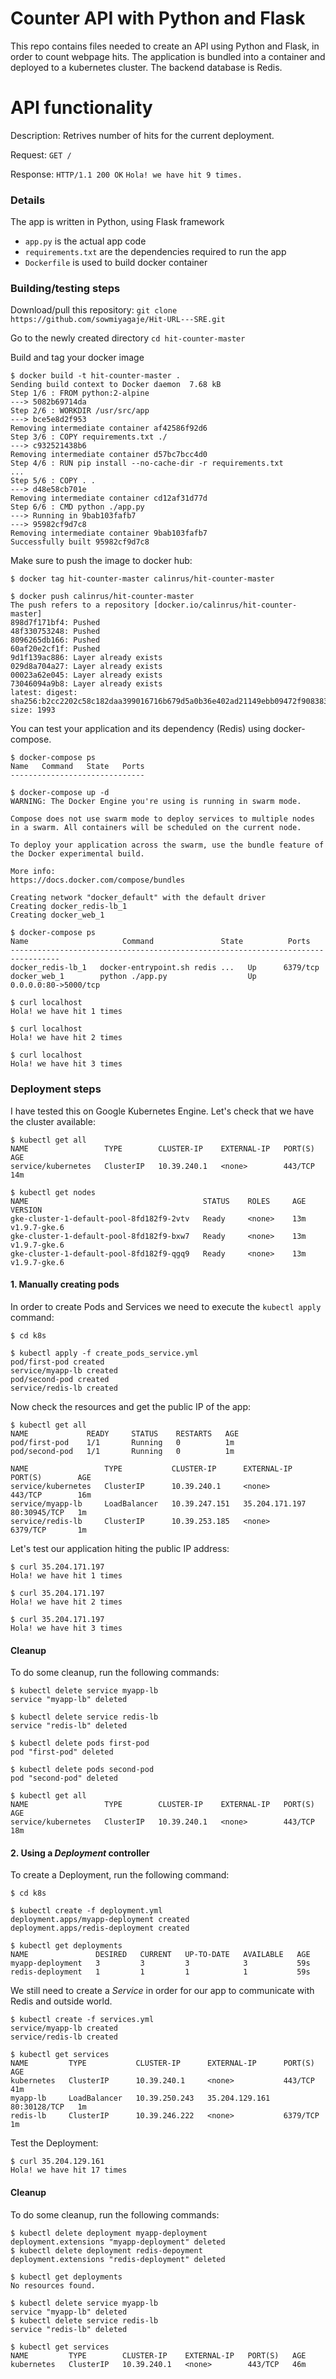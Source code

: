 # Counter API with Python and Flask
This repo contains files needed to create an API using Python and Flask, in order to count webpage hits. The application is bundled into a container and deployed to a kubernetes cluster. The backend database is Redis.

# API functionality

Description: Retrives number of hits for the current deployment.

Request:       `GET /`

Response:     `HTTP/1.1 200 OK`
`Hola! we have hit 9 times.`

### Details

The app is written in Python, using Flask framework 

 - `app.py` is the actual app code
 - `requirements.txt` are the dependencies required to run the app
 - `Dockerfile` is used to build docker container
 
 ### Building/testing steps

Download/pull this repository:
`git clone https://github.com/sowmiyagaje/Hit-URL---SRE.git`

Go to the newly created directory
`cd hit-counter-master`

Build and tag your docker image

    $ docker build -t hit-counter-master . 
    Sending build context to Docker daemon  7.68 kB
    Step 1/6 : FROM python:2-alpine
    ---> 5082b69714da
    Step 2/6 : WORKDIR /usr/src/app
    ---> bce5e8d2f953
    Removing intermediate container af42586f92d6
    Step 3/6 : COPY requirements.txt ./
    ---> c932521438b6
    Removing intermediate container d57bc7bcc4d0
    Step 4/6 : RUN pip install --no-cache-dir -r requirements.txt
    ...
    Step 5/6 : COPY . .
    ---> d48e58cb701e
    Removing intermediate container cd12af31d77d
    Step 6/6 : CMD python ./app.py
    ---> Running in 9bab103fafb7
    ---> 95982cf9d7c8
    Removing intermediate container 9bab103fafb7
    Successfully built 95982cf9d7c8

Make sure to push the image to docker hub:

    $ docker tag hit-counter-master calinrus/hit-counter-master
    
    $ docker push calinrus/hit-counter-master
    The push refers to a repository [docker.io/calinrus/hit-counter-master]
    898d7f171bf4: Pushed 
    48f330753248: Pushed 
    8096265db166: Pushed 
    60af20e2cf1f: Pushed 
    9d1f139ac886: Layer already exists 
    029d8a704a27: Layer already exists 
    00023a62e045: Layer already exists 
    73046094a9b8: Layer already exists 
    latest: digest: sha256:b2cc2202c58c182daa399016716b679d5a0b36e402ad21149ebb09472f908383 size: 1993

You can test your application and its dependency (Redis) using docker-compose.

    $ docker-compose ps
    Name   Command   State   Ports
    ------------------------------
    
    $ docker-compose up -d
    WARNING: The Docker Engine you're using is running in swarm mode.

    Compose does not use swarm mode to deploy services to multiple nodes in a swarm. All containers will be scheduled on the current node.

    To deploy your application across the swarm, use the bundle feature of the Docker experimental build.

    More info:
    https://docs.docker.com/compose/bundles

    Creating network "docker_default" with the default driver
    Creating docker_redis-lb_1
    Creating docker_web_1
    
    $ docker-compose ps
    Name                     Command               State          Ports        
    ---------------------------------------------------------------------------------
    docker_redis-lb_1   docker-entrypoint.sh redis ...   Up      6379/tcp            
    docker_web_1        python ./app.py                  Up      0.0.0.0:80->5000/tcp
    
    $ curl localhost
    Hola! we have hit 1 times
    
    $ curl localhost
    Hola! we have hit 2 times
    
    $ curl localhost
    Hola! we have hit 3 times

 ### Deployment steps
I have tested this on Google Kubernetes Engine. Let's check that we have the cluster available:
    
    $ kubectl get all
    NAME                 TYPE        CLUSTER-IP    EXTERNAL-IP   PORT(S)   AGE
    service/kubernetes   ClusterIP   10.39.240.1   <none>        443/TCP   14m
    
    $ kubectl get nodes
    NAME                                       STATUS    ROLES     AGE       VERSION
    gke-cluster-1-default-pool-8fd182f9-2vtv   Ready     <none>    13m       v1.9.7-gke.6
    gke-cluster-1-default-pool-8fd182f9-bxw7   Ready     <none>    13m       v1.9.7-gke.6
    gke-cluster-1-default-pool-8fd182f9-qgq9   Ready     <none>    13m       v1.9.7-gke.6
 
 #### 1. Manually creating pods
 In order to create Pods and Services we need to execute the `kubectl apply` command:
     
    $ cd k8s
    
    $ kubectl apply -f create_pods_service.yml 
    pod/first-pod created
    service/myapp-lb created
    pod/second-pod created
    service/redis-lb created
   
 Now check the resources and get the public IP of the app:
    
    $ kubectl get all
    NAME             READY     STATUS    RESTARTS   AGE
    pod/first-pod    1/1       Running   0          1m
    pod/second-pod   1/1       Running   0          1m

    NAME                 TYPE           CLUSTER-IP      EXTERNAL-IP      PORT(S)        AGE
    service/kubernetes   ClusterIP      10.39.240.1     <none>           443/TCP        16m
    service/myapp-lb     LoadBalancer   10.39.247.151   35.204.171.197   80:30945/TCP   1m
    service/redis-lb     ClusterIP      10.39.253.185   <none>           6379/TCP       1m

Let's test our application hiting the public IP address:

    $ curl 35.204.171.197
    Hola! we have hit 1 times
    
    $ curl 35.204.171.197
    Hola! we have hit 2 times
    
    $ curl 35.204.171.197
    Hola! we have hit 3 times

#### Cleanup
To do some cleanup, run the following commands:

    $ kubectl delete service myapp-lb
    service "myapp-lb" deleted
    
    $ kubectl delete service redis-lb
    service "redis-lb" deleted
    
    $ kubectl delete pods first-pod
    pod "first-pod" deleted
    
    $ kubectl delete pods second-pod
    pod "second-pod" deleted
    
    $ kubectl get all
    NAME                 TYPE        CLUSTER-IP    EXTERNAL-IP   PORT(S)   AGE
    service/kubernetes   ClusterIP   10.39.240.1   <none>        443/TCP   18m

#### 2. Using a _Deployment_ controller
To create a Deployment, run the following command:
    
    $ cd k8s
    
    $ kubectl create -f deployment.yml 
    deployment.apps/myapp-deployment created
    deployment.apps/redis-deployment created

    $ kubectl get deployments
    NAME               DESIRED   CURRENT   UP-TO-DATE   AVAILABLE   AGE
    myapp-deployment   3         3         3            3           59s
    redis-deployment   1         1         1            1           59s
    
We still need to create a _Service_ in order for our app to communicate with Redis and outside world.

    $ kubectl create -f services.yml 
    service/myapp-lb created
    service/redis-lb created
    
    $ kubectl get services
    NAME         TYPE           CLUSTER-IP      EXTERNAL-IP      PORT(S)        AGE
    kubernetes   ClusterIP      10.39.240.1     <none>           443/TCP        41m
    myapp-lb     LoadBalancer   10.39.250.243   35.204.129.161   80:30128/TCP   1m
    redis-lb     ClusterIP      10.39.246.222   <none>           6379/TCP       1m
    
Test the Deployment:

    $ curl 35.204.129.161
    Hola! we have hit 17 times
   
#### Cleanup
To do some cleanup, run the following commands:

    $ kubectl delete deployment myapp-deployment
    deployment.extensions "myapp-deployment" deleted
    $ kubectl delete deployment redis-depoyment
    deployment.extensions "redis-deployment" deleted
    
    $ kubectl get deployments
    No resources found.
    
    $ kubectl delete service myapp-lb
    service "myapp-lb" deleted
    $ kubectl delete service redis-lb
    service "redis-lb" deleted
    
    $ kubectl get services
    NAME         TYPE        CLUSTER-IP    EXTERNAL-IP   PORT(S)   AGE
    kubernetes   ClusterIP   10.39.240.1   <none>        443/TCP   46m

